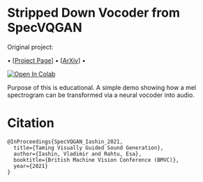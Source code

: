 # Stripped Down Vocoder from SpecVQGAN

Original project:

• [[Project Page](https://v-iashin.github.io/SpecVQGAN)]
• [[ArXiv](http://arxiv.org/abs/2110.08791)]
•

[![Open In Colab](https://colab.research.google.com/assets/colab-badge.svg)]([https://colab.research.google.com/drive/1pxTIMweAKApJZ3ZFqyBee3HtMqFpnwQ0?usp=sharing])

Purpose of this is educational. A simple demo showing how a mel spectrogram can be transformed via a neural vocoder into audio. 

<!-- <img src="https://github.com/v-iashin/v-iashin.github.io/raw/master/images/specvqgan/specvqgan_vggsound_samples.jpg" alt="Generated Samples Using our Model" width="900"> -->

# Citation
```
@InProceedings{SpecVQGAN_Iashin_2021,
  title={Taming Visually Guided Sound Generation},
  author={Iashin, Vladimir and Rahtu, Esa},
  booktitle={British Machine Vision Conference (BMVC)},
  year={2021}
}
```
